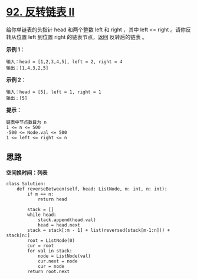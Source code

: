 # [92. 反转链表 II](https://leetcode-cn.com/problems/reverse-linked-list-ii/)

给你单链表的头指针 head 和两个整数 left 和 right ，其中 left <= right 。请你反转从位置 left 到位置 right 的链表节点，返回 反转后的链表 。

**示例 1：**

```
输入：head = [1,2,3,4,5], left = 2, right = 4
输出：[1,4,3,2,5]
```

**示例 2：**

```
输入：head = [5], left = 1, right = 1
输出：[5]
```

**提示：**

```
链表中节点数目为 n
1 <= n <= 500
-500 <= Node.val <= 500
1 <= left <= right <= n
```



## 思路

**空间换时间：列表**

```
class Solution:
    def reverseBetween(self, head: ListNode, m: int, n: int):
        if m == n:
            return head

        stack = []
        while head:
            stack.append(head.val)
            head = head.next
        stack = stack[:m - 1] + list(reversed(stack[m-1:n])) + stack[n:]
        root = ListNode(0)
        cur = root
        for val in stack:
            node = ListNode(val)
            cur.next = node
            cur = node
        return root.next
```

